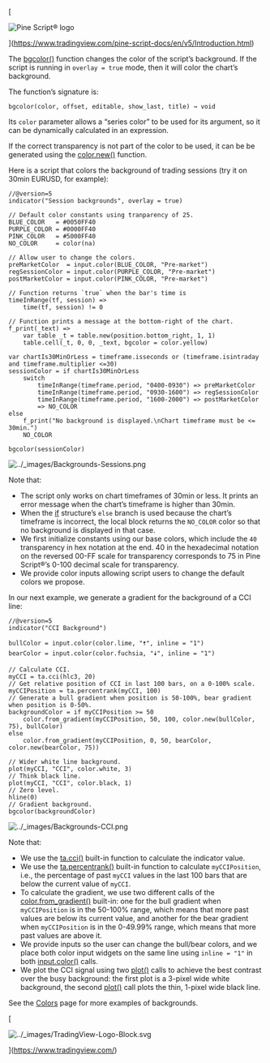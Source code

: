 [

![Pine Script® logo](https://tradingview.com/pine-script-docs/en/v5/_images/Pine-script-logo.svg)

](https://www.tradingview.com/pine-script-docs/en/v5/Introduction.html)

The [bgcolor()](https://www.tradingview.com/pine-script-reference/v5/#fun_bgcolor) function changes the color of the script’s background. If the script is running in `overlay = true` mode, then it will color the chart’s background.

The function’s signature is:

```
bgcolor(color, offset, editable, show_last, title) → void

```


Its `color` parameter allows a “series color” to be used for its argument, so it can be dynamically calculated in an expression.

If the correct transparency is not part of the color to be used, it can be be generated using the [color.new()](https://www.tradingview.com/pine-script-reference/v5/#fun_color{dot}new) function.

Here is a script that colors the background of trading sessions (try it on 30min EURUSD, for example):

```
//@version=5
indicator("Session backgrounds", overlay = true)

// Default color constants using tranparency of 25.
BLUE_COLOR   = #0050FF40
PURPLE_COLOR = #0000FF40
PINK_COLOR   = #5000FF40
NO_COLOR     = color(na)

// Allow user to change the colors.
preMarketColor  = input.color(BLUE_COLOR, "Pre-market")
regSessionColor = input.color(PURPLE_COLOR, "Pre-market")
postMarketColor = input.color(PINK_COLOR, "Pre-market")

// Function returns `true` when the bar's time is
timeInRange(tf, session) =>
    time(tf, session) != 0

// Function prints a message at the bottom-right of the chart.
f_print(_text) =>
    var table _t = table.new(position.bottom_right, 1, 1)
    table.cell(_t, 0, 0, _text, bgcolor = color.yellow)

var chartIs30MinOrLess = timeframe.isseconds or (timeframe.isintraday and timeframe.multiplier <=30)
sessionColor = if chartIs30MinOrLess
    switch
        timeInRange(timeframe.period, "0400-0930") => preMarketColor
        timeInRange(timeframe.period, "0930-1600") => regSessionColor
        timeInRange(timeframe.period, "1600-2000") => postMarketColor
        => NO_COLOR
else
    f_print("No background is displayed.\nChart timeframe must be <= 30min.")
    NO_COLOR

bgcolor(sessionColor)

```


![../_images/Backgrounds-Sessions.png](https://tradingview.com/pine-script-docs/en/v5/_images/Backgrounds-Sessions.png)

Note that:

*   The script only works on chart timeframes of 30min or less. It prints an error message when the chart’s timeframe is higher than 30min.
*   When the [if](https://www.tradingview.com/pine-script-reference/v5/#op_if) structure’s `else` branch is used because the chart’s timeframe is incorrect, the local block returns the `NO_COLOR` color so that no background is displayed in that case.
*   We first initialize constants using our base colors, which include the `40` transparency in hex notation at the end. 40 in the hexadecimal notation on the reversed 00-FF scale for transparency corresponds to 75 in Pine Script®’s 0-100 decimal scale for transparency.
*   We provide color inputs allowing script users to change the default colors we propose.

In our next example, we generate a gradient for the background of a CCI line:

```
//@version=5
indicator("CCI Background")

bullColor = input.color(color.lime, "🠅", inline = "1")
bearColor = input.color(color.fuchsia, "🠇", inline = "1")

// Calculate CCI.
myCCI = ta.cci(hlc3, 20)
// Get relative position of CCI in last 100 bars, on a 0-100% scale.
myCCIPosition = ta.percentrank(myCCI, 100)
// Generate a bull gradient when position is 50-100%, bear gradient when position is 0-50%.
backgroundColor = if myCCIPosition >= 50
    color.from_gradient(myCCIPosition, 50, 100, color.new(bullColor, 75), bullColor)
else
    color.from_gradient(myCCIPosition, 0, 50, bearColor, color.new(bearColor, 75))

// Wider white line background.
plot(myCCI, "CCI", color.white, 3)
// Think black line.
plot(myCCI, "CCI", color.black, 1)
// Zero level.
hline(0)
// Gradient background.
bgcolor(backgroundColor)

```


![../_images/Backgrounds-CCI.png](https://tradingview.com/pine-script-docs/en/v5/_images/Backgrounds-CCI.png)

Note that:

*   We use the [ta.cci()](https://www.tradingview.com/pine-script-reference/v5/#fun_ta{dot}cci) built-in function to calculate the indicator value.
*   We use the [ta.percentrank()](https://www.tradingview.com/pine-script-reference/v5/#ta.percentrank) built-in function to calculate `myCCIPosition`, i.e., the percentage of past `myCCI` values in the last 100 bars that are below the current value of `myCCI`.
*   To calculate the gradient, we use two different calls of the [color.from\_gradient()](https://www.tradingview.com/pine-script-reference/v5/#fun_color{dot}from_gradient) built-in: one for the bull gradient when `myCCIPosition` is in the 50-100% range, which means that more past values are below its current value, and another for the bear gradient when `myCCIPosition` is in the 0-49.99% range, which means that more past values are above it.
*   We provide inputs so the user can change the bull/bear colors, and we place both color input widgets on the same line using `inline = "1"` in both [input.color()](https://www.tradingview.com/pine-script-reference/v5/#fun_input{dot}color) calls.
*   We plot the CCI signal using two [plot()](https://www.tradingview.com/pine-script-reference/v5/#fun_plot) calls to achieve the best contrast over the busy background: the first plot is a 3-pixel wide white background, the second [plot()](https://www.tradingview.com/pine-script-reference/v5/#fun_plot) call plots the thin, 1-pixel wide black line.

See the [Colors](https://tradingview.com/pine-script-docs/en/v5/concepts/Colors.html#pagecolors) page for more examples of backgrounds.

[

![../_images/TradingView-Logo-Block.svg](https://tradingview.com/pine-script-docs/en/v5/_images/TradingView-Logo-Block.svg)

](https://www.tradingview.com/)